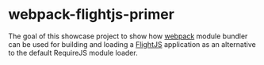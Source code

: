 webpack-flightjs-primer
=======================

The goal of this showcase project to show how <a href="http://webpack.github.io/">webpack</a> module bundler can be used for building and loading a <a href="http://flightjs.github.io/">FlightJS</a> application as an alternative to the default RequireJS module loader.
